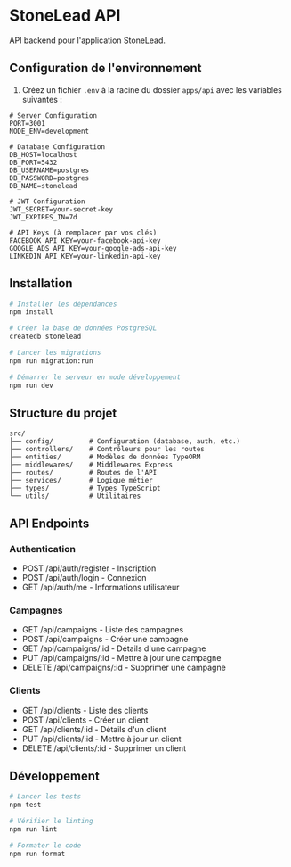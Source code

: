 # StoneLead API

API backend pour l'application StoneLead.

## Configuration de l'environnement

1. Créez un fichier `.env` à la racine du dossier `apps/api` avec les variables suivantes :

```env
# Server Configuration
PORT=3001
NODE_ENV=development

# Database Configuration
DB_HOST=localhost
DB_PORT=5432
DB_USERNAME=postgres
DB_PASSWORD=postgres
DB_NAME=stonelead

# JWT Configuration
JWT_SECRET=your-secret-key
JWT_EXPIRES_IN=7d

# API Keys (à remplacer par vos clés)
FACEBOOK_API_KEY=your-facebook-api-key
GOOGLE_ADS_API_KEY=your-google-ads-api-key
LINKEDIN_API_KEY=your-linkedin-api-key
```

## Installation

```bash
# Installer les dépendances
npm install

# Créer la base de données PostgreSQL
createdb stonelead

# Lancer les migrations
npm run migration:run

# Démarrer le serveur en mode développement
npm run dev
```

## Structure du projet

```
src/
├── config/         # Configuration (database, auth, etc.)
├── controllers/    # Contrôleurs pour les routes
├── entities/       # Modèles de données TypeORM
├── middlewares/    # Middlewares Express
├── routes/         # Routes de l'API
├── services/       # Logique métier
├── types/          # Types TypeScript
└── utils/          # Utilitaires
```

## API Endpoints

### Authentication
- POST /api/auth/register - Inscription
- POST /api/auth/login - Connexion
- GET /api/auth/me - Informations utilisateur

### Campagnes
- GET /api/campaigns - Liste des campagnes
- POST /api/campaigns - Créer une campagne
- GET /api/campaigns/:id - Détails d'une campagne
- PUT /api/campaigns/:id - Mettre à jour une campagne
- DELETE /api/campaigns/:id - Supprimer une campagne

### Clients
- GET /api/clients - Liste des clients
- POST /api/clients - Créer un client
- GET /api/clients/:id - Détails d'un client
- PUT /api/clients/:id - Mettre à jour un client
- DELETE /api/clients/:id - Supprimer un client

## Développement

```bash
# Lancer les tests
npm test

# Vérifier le linting
npm run lint

# Formater le code
npm run format
``` 
